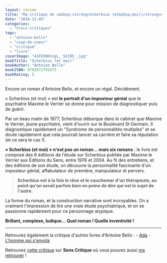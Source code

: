 ```yaml
---
layout: review
title: "Ma critique de «&nbsp;<strong>Scherbius (et&nbsp;moi)</strong>&nbsp;» d'<em>Antoine Bello</em>"
date: "2018-11-05"
categories: 
  - "trucs-critiques"
tags: 
  - "antoine-bello"
  - "coup-de-coeur"
  - "critique"
  - "livre"
coverImage: "41FEhRKCngL._SX195_.jpg"
bookTitle: "Scherbius (et moi)"
bookAuthor: "Antoine Bello"
bookISBN: 9782072791673  
bookRating: 5
---
```


Encore un roman d'Antoine Bello, et encore un régal. Décidément.

«&nbsp;Scherbius (et moi)&nbsp;» est **le portrait d'un imposteur génial** que le psychiatre Maxime le Verrier se donne pour mission de diagnostiquer puis de guérir.

Par un beau matin de 1977, Scherbius débarque dans le cabinet que Maxime le Verrier, jeune psychiatre, vient d'ouvrir sur le Boulevard St Germain. Il diagnostique rapidement un "Syndrome de personnalités multiples" et se doute rapidement que cela pourrait lancer sa carrière et faire sa réputation (et ce sera le cas !).

**«&nbsp;Scherbius (et moi)&nbsp;» n'est pas un roman... mais six romans** : le livre est composé des 6 éditions de l'étude sur Scherbius publiée par Maxime le Verrier aux Éditions du Sens, entre 1978 et 2004. Au fil des entretiens, et des éditions de son étude, on découvre la personnalité fascinante d'un imposteur génial, affabulateur de première, manipulateur et pervers.

<blockquote class="citation"><strong>Scherbius est à la fois le rêve et le cauchemar d'un thérapeute, au point qu'on serait parfois bien en peine de dire qui est le sujet de l'autre.</strong></blockquote>

La forme du roman, et la construction narrative sont incroyables. On a vraiment l'impression de lire une vraie étude psychiatrique, et on se passionne rapidement pour ce personnage atypique.

**Brillant, complexe, ludique... Quel roman ! Quelle inventivité !**

* * *

Retrouvez également la critique d'autres livres d'Antoine Bello : - [Ada](https://www.6x8.org/2017/08/ma-critique-de-ada-dantoine-bello/) - [L'homme qui s'envola](https://www.6x8.org/2017/05/ma-critique-de-lhomme-qui-senvola-de-antoine-bello/)

Retrouvez [cette critique](https://www.senscritique.com/livre/Scherbius_et_moi/critique/181490454) sur **Sens Critique** où vous pouvez aussi [me retrouver](http://www.senscritique.com/Arnaud_Malon) !

